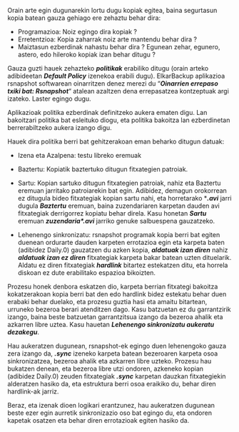 Orain arte egin dugunarekin lortu dugu kopiak egitea, baina segurtasun kopia batean gauza gehiago ere zehaztu behar dira:
- Programazioa: Noiz egingo dira kopiak ?
- Erretentzioa: Kopia zaharrak noiz arte mantendu behar dira ?
- Maiztasun ezberdinak nahastu behar dira ? Egunean zehar, egunero, astero, edo hileroko kopiak izan behar ditugu ?

Gauza guzti hauek zehazteko ***politikak*** erabiliko ditugu (orain arteko adibideetan ***Default Policy*** izenekoa erabili dugu). ElkarBackup aplikazioa  rsnapshot softwarean oinarritzen denez merezi du “***Oinarrien errepaso txiki bat: Rsnapshot***“ atalean azaltzen dena errepasatzea kontzeptuak argi izateko. Laster egingo dugu.

Aplikazioak politika ezberdinak definitzeko aukera ematen digu. Lan bakoitzari politika bat esleituko diogu, eta politika bakoitza lan ezberdinetan berrerabiltzeko aukera izango digu.

Hauek dira politika berri bat gehitzerakoan eman beharko ditugun datuak:

- Izena eta Azalpena: testu libreko eremuak

- Baztertu: Kopiatik baztertuko ditugun fitxategien patroiak.

- Sartu: Kopian sartuko ditugun fitxategien patroiak, nahiz eta Baztertu eremuan jarritako patroiarekin bat egin. Adibidez, demagun orokorrean ez ditugula bideo fitxategiak kopian sartu nahi, eta horretarako  ****.avi***  jarri dugula ***Baztertu*** eremuan, baina zuzendariaren karpetan dauden avi fitxategiak derrigorrez kopiatu behar direla. Kasu honetan ***Sartu*** eremuan ***zuzendaria\*.avi*** jarriko genuke salbuespena gauzatzeko.

- Lehenengo sinkronizatu: rsnapshot programak kopia berri bat egiten duenean ordurarte dauden karpeten errotazioa egin eta karpeta baten (adibidez Daily.0) gauzatzen du azken kopia, ***aldatuak izan diren*** nahiz ***aldatuak izan ez diren*** fitxategiak karpeta bakar batean uzten dituelarik. Aldatu ez diren fitxategiak ***hardlink*** bitartez estekatzen ditu, eta horrela diskoan ez dute erabilitako espazioa bikoizten.

 Prozesu honek denbora eskatzen dio, karpeta berrian fitxategi bakoitza kokatzerakoan kopia berri bat den edo hardlink bidez estekatu behar duen erabaki behar duelako, eta prozesu guztia hasi eta amaitu bitartean, urruneko bezeroa berari atenditzen dago. Kasu batzuetan ez du garrantzirik izango, baina beste batzuetan garrantzitsua izango da bezeroa ahalik eta azkarren libre uztea. Kasu hauetan ***Lehenengo sinkronizatu aukeratu dezakegu***.

 Hau aukeratzen dugunean, rsnapshot-ek egingo duen lehenengoko gauza zera izango da, ***.sync*** izeneko karpeta batean bezeroaren karpeta osoa sinkronizatzea, bezeroa ahalik eta azkarren libre uzteko. Prozesu hau bukatzen denean, eta bezeroa libre utzi ondoren, azkeneko kopian (adibidez Daily.0) zeuden fitxategiak ***.sync*** karpetan dauzkan fitxategiekin alderatzen hasiko da, eta estruktura berri osoa eraikiko du, behar diren hardlink-ak jarriz.

 Beraz, eta izenak dioen logikari erantzunez, hau aukeratzen dugunean beste ezer egin aurretik sinkronizazio oso bat egingo du, eta ondoren kapetak osatzen eta behar diren errotazioak egiten hasiko da.
